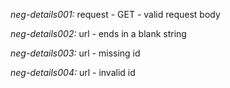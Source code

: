 *neg-details001:* request - GET - valid request body

*neg-details002:* url - ends in a blank string

*neg-details003:* url - missing id

*neg-details004:* url - invalid id
